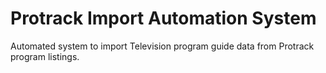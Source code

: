 # Protrack Import Automation System
 Automated system to import Television program guide data from Protrack program listings.
